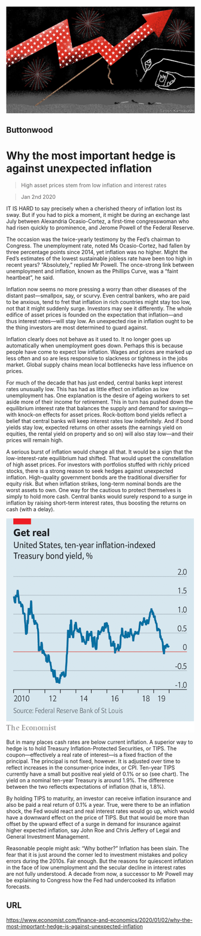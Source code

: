 ![](./images/20200104_FND010.jpg)

## Buttonwood

# Why the most important hedge is against unexpected inflation

> High asset prices stem from low inflation and interest rates

> Jan 2nd 2020

IT IS HARD to say precisely when a cherished theory of inflation lost its sway. But if you had to pick a moment, it might be during an exchange last July between Alexandria Ocasio-Cortez, a first-time congresswoman who had risen quickly to prominence, and Jerome Powell of the Federal Reserve.

The occasion was the twice-yearly testimony by the Fed’s chairman to Congress. The unemployment rate, noted Ms Ocasio-Cortez, had fallen by three percentage points since 2014, yet inflation was no higher. Might the Fed’s estimates of the lowest sustainable jobless rate have been too high in recent years? “Absolutely,” replied Mr Powell. The once-strong link between unemployment and inflation, known as the Phillips Curve, was a “faint heartbeat”, he said.

Inflation now seems no more pressing a worry than other diseases of the distant past—smallpox, say, or scurvy. Even central bankers, who are paid to be anxious, tend to fret that inflation in rich countries might stay too low, not that it might suddenly surge. Investors may see it differently. The whole edifice of asset prices is founded on the expectation that inflation—and thus interest rates—will stay low. An unexpected rise in inflation ought to be the thing investors are most determined to guard against.

Inflation clearly does not behave as it used to. It no longer goes up automatically when unemployment goes down. Perhaps this is because people have come to expect low inflation. Wages and prices are marked up less often and so are less responsive to slackness or tightness in the jobs market. Global supply chains mean local bottlenecks have less influence on prices.

For much of the decade that has just ended, central banks kept interest rates unusually low. This has had as little effect on inflation as low unemployment has. One explanation is the desire of ageing workers to set aside more of their income for retirement. This in turn has pushed down the equilibrium interest rate that balances the supply and demand for savings—with knock-on effects for asset prices. Rock-bottom bond yields reflect a belief that central banks will keep interest rates low indefinitely. And if bond yields stay low, expected returns on other assets (the earnings yield on equities, the rental yield on property and so on) will also stay low—and their prices will remain high.

A serious burst of inflation would change all that. It would be a sign that the low-interest-rate equilibrium had shifted. That would upset the constellation of high asset prices. For investors with portfolios stuffed with richly priced stocks, there is a strong reason to seek hedges against unexpected inflation. High-quality government bonds are the traditional diversifier for equity risk. But when inflation strikes, long-term nominal bonds are the worst assets to own. One way for the cautious to protect themselves is simply to hold more cash. Central banks would surely respond to a surge in inflation by raising short-term interest rates, thus boosting the returns on cash (with a delay).

![](./images/20200104_FNC856.png)

But in many places cash rates are below current inflation. A superior way to hedge is to hold Treasury Inflation-Protected Securities, or TIPS. The coupon—effectively a real rate of interest—is a fixed fraction of the principal. The principal is not fixed, however. It is adjusted over time to reflect increases in the consumer-price index, or CPI. Ten-year TIPS currently have a small but positive real yield of 0.1% or so (see chart). The yield on a nominal ten-year Treasury is around 1.9%. The difference between the two reflects expectations of inflation (that is, 1.8%).

By holding TIPS to maturity, an investor can receive inflation insurance and also be paid a real return of 0.1% a year. True, were there to be an inflation shock, the Fed would react and real interest rates would go up, which would have a downward effect on the price of TIPS. But that would be more than offset by the upward effect of a surge in demand for insurance against higher expected inflation, say John Roe and Chris Jeffery of Legal and General Investment Management.

Reasonable people might ask: “Why bother?” Inflation has been slain. The fear that it is just around the corner led to investment mistakes and policy errors during the 2010s. Fair enough. But the reasons for quiescent inflation in the face of low unemployment and the secular decline in interest rates are not fully understood. A decade from now, a successor to Mr Powell may be explaining to Congress how the Fed had undercooked its inflation forecasts.

## URL

https://www.economist.com/finance-and-economics/2020/01/02/why-the-most-important-hedge-is-against-unexpected-inflation
